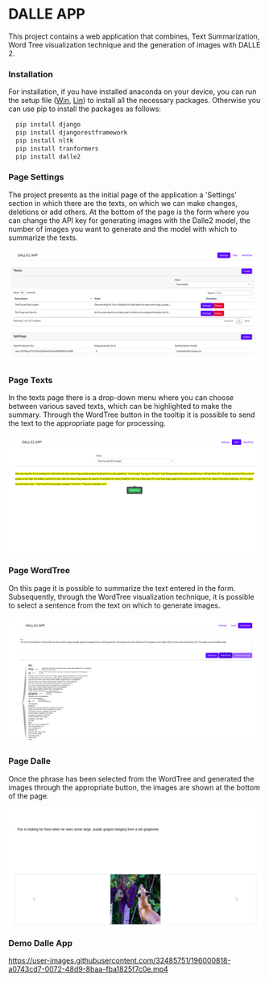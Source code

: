 # DALLE APP
This project contains a web application that combines, Text Summarization, 
Word Tree visualization technique and the generation of images with DALLE 2.

### Installation

For installation, if you have installed anaconda on your device, you can run the setup file ([Win](https://github.com/tulliopizzuti/dsml/blob/main/dsml/setup.bat),
[Lin](https://github.com/tulliopizzuti/dsml/blob/main/dsml/setup.sh)) to install all the necessary packages.
Otherwise you can use pip to install the packages as follows:

      pip install django
      pip install djangorestframework
      pip install nltk
      pip install tranformers
      pip install dalle2



### Page Settings

The project presents as the initial page of the application a 'Settings' section in which there are the texts, 
on which we can make changes, deletions or add others. At the bottom of the page is the form where you can change 
the API key for generating images with the Dalle2 model, the number of images you want to generate and the model 
with which to summarize the texts.

![alt text](https://github.com/tulliopizzuti/dsml/blob/main/readme_file/settings.png)

### Page Texts

In the texts page there is a drop-down menu where you can choose between various saved texts, which can be highlighted to make the summary. 
Through the WordTree button in the tooltip it is possible to send the text to the appropriate page for processing.

![alt text](https://github.com/tulliopizzuti/dsml/blob/main/readme_file/texts.png)

### Page WordTree

On this page it is possible to summarize the text entered in the form. 
Subsequently, through the WordTree visualization technique, it is possible to select a sentence from the text on which to generate images.

![alt text](https://github.com/tulliopizzuti/dsml/blob/main/readme_file/wordtree.png)

### Page Dalle

Once the phrase has been selected from the WordTree and generated the images through the appropriate button, the images are shown at the bottom of the page.

![alt text](https://github.com/tulliopizzuti/dsml/blob/main/readme_file/dalle.png)

### Demo Dalle App

https://user-images.githubusercontent.com/32485751/196000818-a0743cd7-0072-48d9-8baa-fba1825f7c0e.mp4



